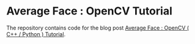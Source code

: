 # Average Face : OpenCV Tutorial

The repository contains code for the blog post [Average Face : OpenCV ( C++ / Python ) Tutorial](https://www.learnopencv.com/average-face-opencv-c-python-tutorial/).


